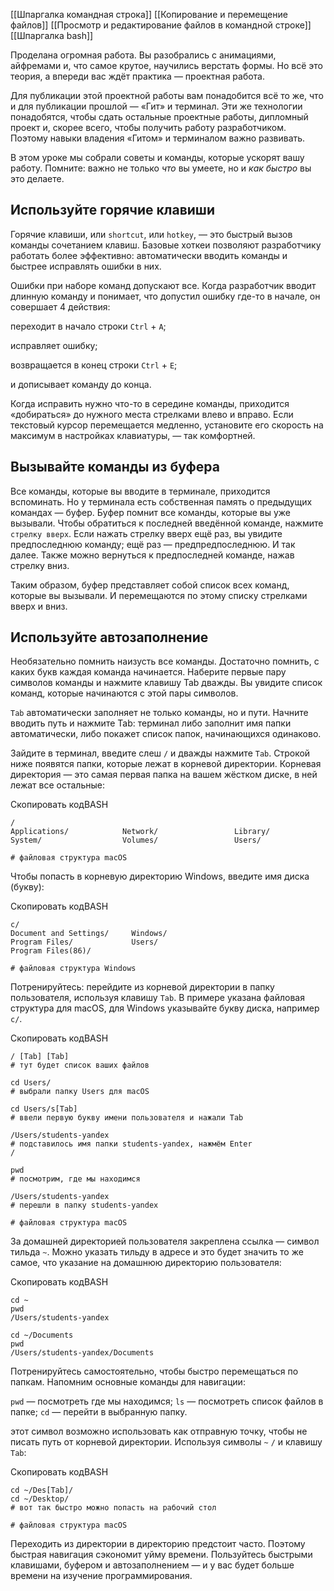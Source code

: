 [[Шпаргалка командная строка]]
[[Копирование и перемещение файлов]]
[[Просмотр и редактирование файлов в командной строке]]
[[Шпаргалка  bash]]

Проделана огромная работа. Вы разобрались с анимациями, айфремами и, что самое крутое, научились верстать формы. Но всё это теория, а впереди вас ждёт практика — проектная работа.

Для публикации этой проектной работы вам понадобится всё то же, что и для публикации прошлой — «Гит» и терминал. Эти же технологии понадобятся, чтобы сдать остальные проектные работы, дипломный проект и, скорее всего, чтобы получить работу разработчиком. Поэтому навыки владения «Гитом» и терминалом важно развивать.

В этом уроке мы собрали советы и команды, которые ускорят вашу работу. Помните: важно не только _что_ вы умеете, но и _как быстро_ вы это делаете.

## Используйте горячие клавиши

Горячие клавиши, или `shortcut`, или `hotkey`, — это быстрый вызов команды сочетанием клавиш. Базовые хоткеи позволяют разработчику работать более эффективно: автоматически вводить команды и быстрее исправлять ошибки в них.

Ошибки при наборе команд допускают все. Когда разработчик вводит длинную команду и понимает, что допустил ошибку где-то в начале, он совершает 4 действия:

переходит в начало строки `Ctrl` + `A`;

исправляет ошибку;

возвращается в конец строки `Ctrl` + `E`;

и дописывает команду до конца.

Когда исправить нужно что-то в середине команды, приходится «добираться» до нужного места стрелками влево и вправо. Если текстовый курсор перемещается медленно, установите его скорость на максимум в настройках клавиатуры, — так комфортней.

## Вызывайте команды из буфера

Все команды, которые вы вводите в терминале, приходится вспоминать. Но у терминала есть собственная память о предыдущих командах — буфер. Буфер помнит все команды, которые вы уже вызывали. Чтобы обратиться к последней введённой команде, нажмите `стрелку вверх`. Если нажать стрелку вверх ещё раз, вы увидите предпоследнюю команду; ещё раз — предпредпоследнюю. И так далее. Также можно вернуться к предпоследней команде, нажав стрелку вниз.

Таким образом, буфер представляет собой список всех команд, которые вы вызывали. И перемещаются по этому списку стрелками вверх и вниз.

## Используйте автозаполнение

Необязательно помнить наизусть все команды. Достаточно помнить, с каких букв каждая команда начинается. Наберите первые пару символов команды и нажмите клавишу Tab дважды. Вы увидите список команд, которые начинаются с этой пары символов.

`Tab` автоматически заполняет не только команды, но и пути. Начните вводить путь и нажмите Tab: терминал либо заполнит имя папки автоматически, либо покажет список папок, начинающихся одинаково.

Зайдите в терминал, введите слеш `/` и дважды нажмите `Tab`. Строкой ниже появятся папки, которые лежат в корневой директории. Корневая директория — это самая первая папка на вашем жёстком диске, в ней лежат все остальные:

Скопировать кодBASH

```
/
Applications/            Network/                 Library/                   
System/                  Volumes/                 Users/

# файловая структура macOS 
```

Чтобы попасть в корневую директорию Windows, введите имя диска (букву):

Скопировать кодBASH

```
c/
Document and Settings/     Windows/
Program Files/             Users/
Program Files(86)/

# файловая структура Windows 
```

Потренируйтесь: перейдите из корневой директории в папку пользователя, используя клавишу `Tab`. В примере указана файловая структура для macOS, для Windows указывайте букву диска, например `c/`.

Скопировать кодBASH

```
/ [Tab] [Tab] 
# тут будет список ваших файлов

cd Users/
# выбрали папку Users для macOS

cd Users/s[Tab]
# ввели первую букву имени пользователя и нажали Tab

/Users/students-yandex
# подставилось имя папки students-yandex, нажмём Enter
/

pwd
# посмотрим, где мы находимся 

/Users/students-yandex
# перешли в папку students-yandex

# файловая структура macOS 
```

За домашней директорией пользователя закреплена ссылка — символ тильда `~`. Можно указать тильду в адресе и это будет значить то же самое, что указание на домашнюю директорию пользователя:

Скопировать кодBASH

```
cd ~
pwd 
/Users/students-yandex

cd ~/Documents
pwd
/Users/students-yandex/Documents 
```

Потренируйтесь самостоятельно, чтобы быстро перемещаться по папкам. Напомним основные команды для навигации:

`pwd` — посмотреть где мы находимся; `ls` — посмотреть список файлов в папке; `cd` — перейти в выбранную папку.

этот символ возможно использовать как отправную точку, чтобы не писать путь от корневой директории. Используя символы `~` `/` и клавишу `Tab`:

Скопировать кодBASH

```
cd ~/Des[Tab]/
cd ~/Desktop/
# вот так быстро можно попасть на рабочий стол

# файловая структура macOS 
```

Переходить из директории в директорию предстоит часто. Поэтому быстрая навигация сэкономит уйму времени. Пользуйтесь быстрыми клавишами, буфером и автозаполнением — и у вас будет больше времени на изучение программирования.